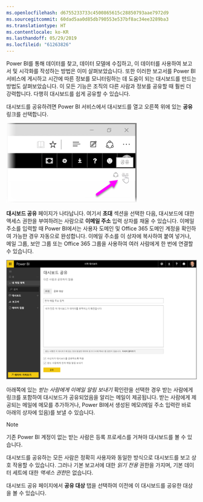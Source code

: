 ```yaml
---
ms.openlocfilehash: d6755233733c4500865615c28850793aae7972d9
ms.sourcegitcommit: 60dad5aa0d85db790553e537bf8ac34ee3289ba3
ms.translationtype: HT
ms.contentlocale: ko-KR
ms.lasthandoff: 05/29/2019
ms.locfileid: "61263826"
---
```

Power BI를 통해 데이터를 찾고, 데이터 모델에 수집하고, 이 데이터를 사용하여 보고서 및 시각화를 작성하는 방법은 이미 살펴보았습니다. 또한 이러한 보고서를 Power BI 서비스에 게시하고 시간에 따른 정보를 모니터링하는 데 도움이 되는 대시보드를 만드는 방법도 살펴보았습니다. 이 모든 기능은 조직의 다른 사람과 정보를 공유할 때 훨씬 더 강력합니다. 다행히 대시보드를 쉽게 공유할 수 있습니다.

대시보드를 공유하려면 Power BI 서비스에서 대시보드를 열고 오른쪽 위에 있는 **공유** 링크를 선택합니다.

![](media/4-4-share-dashboards/4-4_1.png)

**대시보드 공유** 페이지가 나타납니다. 여기서 **초대** 섹션을 선택한 다음, 대시보드에 대한 액세스 권한을 부여하려는 사람으로 **이메일 주소** 입력 상자를 채울 수 있습니다. 이메일 주소를 입력할 때 Power BI에서는 사용자 도메인 및 Office 365 도메인 계정을 확인하여 가능한 경우 자동으로 완성합니다. 이메일 주소를 이 상자에 복사하여 붙여 넣거나, 메일 그룹, 보안 그룹 또는 Office 365 그룹을 사용하여 여러 사람에게 한 번에 연결할 수 있습니다.

![](media/4-4-share-dashboards/4-4_2.png)

아래쪽에 있는 *받는 사람에게 이메일 알림 보내기* 확인란을 선택한 경우 받는 사람에게 링크를 포함하여 대시보드가 공유되었음을 알리는 메일이 제공됩니다. 받는 사람에게 제공되는 메일에 메모를 추가하거나, Power BI에서 생성된 메모(메일 주소 입력란 바로 아래의 상자에 있음)를 보낼 수 있습니다.

>[!NOTE]
>기존 Power BI 계정이 없는 받는 사람은 등록 프로세스를 거쳐야 대시보드를 볼 수 있습니다.
> 
> 

대시보드를 공유하는 모든 사람은 정확히 사용자와 동일한 방식으로 대시보드를 보고 상호 작용할 수 있습니다. 그러나 기본 보고서에 대한 *읽기 전용* 권한을 가지며, 기본 데이터 세트에 대한 *액세스 권한*은 없습니다.

대시보드 공유 페이지에서 **공유 대상** 탭을 선택하여 이전에 이 대시보드를 공유한 대상을 볼 수 있습니다.

